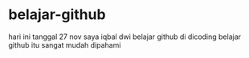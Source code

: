 # belajar-github
hari ini tanggal 27 nov saya iqbal dwi belajar github di dicoding
belajar github itu sangat mudah dipahami

